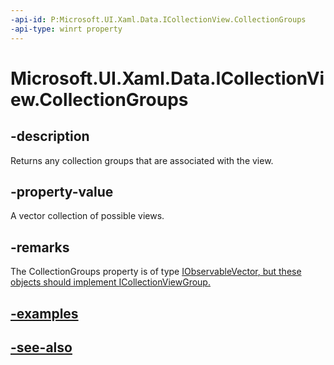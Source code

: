 ```yaml
---
-api-id: P:Microsoft.UI.Xaml.Data.ICollectionView.CollectionGroups
-api-type: winrt property
---
```


<!-- Property syntax
public Windows.Foundation.Collections.IObservableVector<object> CollectionGroups { get; }
-->

# Microsoft.UI.Xaml.Data.ICollectionView.CollectionGroups

## -description
Returns any collection groups that are associated with the view.

## -property-value
A vector collection of possible views.

## -remarks
The CollectionGroups property is of type [IObservableVector<object>](/uwp/api/windows.foundation.collections.iobservablevector-1), but these objects should implement [ICollectionViewGroup](icollectionviewgroup.md).



## -examples

## -see-also
